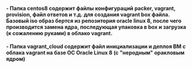 #### - Папка centos8 содержит файлы конфигураций packer, vagrant, provision, файл ответов и т.д. для создания vagrant box файла. Базовый iso образ бертся из репозитория oracle linux 8, после чего производится замена ядра, последующая упаковка в box и загрузка (к сожалению руками) в облако vagrant.

#### - Папка vagrant_cloud содержит файл инициализации и деплоя ВМ с облака vagrant на базе ОС Oracle Linux 8 (c "неродным" оракловым ядром)